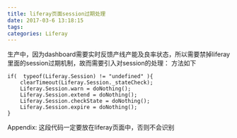 ```yaml
---
title: liferay页面session过期处理
date: 2017-03-6 13:18:15
tags: 
categories: Liferay
---
```

生产中，因为dashboard需要实时反馈产线产能及良率状态，所以需要禁掉liferay里面的session过期机制，故而需要引入对session的处理：
方法如下
<!--more-->
```
if(  typeof(Liferay.Session) != "undefined" ){
	clearTimeout(Liferay.Session._stateCheck); 
	Liferay.Session.warn = doNothing(); 
	Liferay.Session.extend = doNothing(); 
	Liferay.Session.checkState = doNothing(); 
	Liferay.Session.expire = doNothing();
}
```
Appendix: 这段代码一定要放在liferay页面中，否则不会识别
